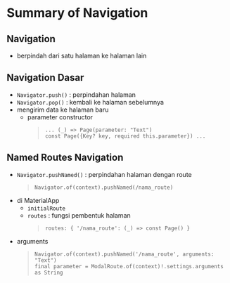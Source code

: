 # Summary of Navigation

## Navigation

- berpindah dari satu halaman ke halaman lain

## Navigation Dasar

- `Navigator.push()` : perpindahan halaman
- `Navigator.pop()` : kembali ke halaman sebelumnya
- mengirim data ke halaman baru
  - parameter constructor
    > `... (_) => Page(parameter: "Text")`  
    > `const Page({Key? key, required this.parameter}) ...`

## Named Routes Navigation

- `Navigator.pushNamed()` : perpindahan halaman dengan route
  > `Navigator.of(context).pushNamed(/nama_route)`
- di MaterialApp
  - `initialRoute`
  - `routes` : fungsi pembentuk halaman
    > `routes: { '/nama_route': (_) => const Page() }`
- arguments
  > `Navigator.of(context).pushNamed('/nama_route', arguments: "Text")`  
  > `final parameter = ModalRoute.of(context)!.settings.arguments as String`
